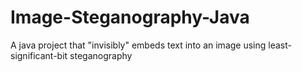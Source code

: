 # Image-Steganography-Java
A java project that "invisibly" embeds text into an image using least-significant-bit steganography
